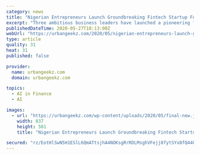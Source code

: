 ```yaml
---
category: news
title: "Nigerian Entrepreneurs Launch Groundbreaking Fintech Startup For The Unbanked In Africa"
excerpt: "Three ambitious business leaders have launched a pioneering fintech platform that promises to deliver financial inclusion to the unbanked in Africa. Industry heavyweights Moses Onitilo, John Kamara,"
publishedDateTime: 2020-05-27T18:13:00Z
webUrl: "https://urbangeekz.com/2020/05/nigerian-entrepreneurs-launch-groundbreaking-fintech-startup-for-the-unbanked-in-africa/"
type: article
quality: 31
heat: 31
published: false

provider:
  name: urbangeekz.com
  domain: urbangeekz.com

topics:
  - AI in Finance
  - AI

images:
  - url: "https://urbangeekz.com/wp-content/uploads/2020/05/final-new.jpg"
    width: 837
    height: 501
    title: "Nigerian Entrepreneurs Launch Groundbreaking Fintech Startup For The Unbanked In Africa"

secured: "rz/EotHlSwN5H1ESlL6QmATtsjhA4NOKsgRrRDLMsghVFejj8fytSYx8fQ4405gEeGQxMZnmaWU/KyfqwMsXqMzuPPPvlW0b5zXjrEFoXwBs1bydDKZKe9jKey4PG1JgrP4KHTSL/ka8I4gvIsSpFhR8Uxt2hD8gBIabWhKGnOPkrumKDu3fz0/3zbFYiew/6v5ieAf175SW2pOzO5BRojyJvDpsUsAJs+VexBNGzX0D1lGa6Wqyx4pTqH9tVb3oXzPhuor6AZ9yjp8e+UjpOf2+1TNXd48raml0cKBs6e0wa879ogxJo1pnez2DoZedBOi7fmp6GRpitu9578dcrg6uvkIxBxchTPxyY5ZKSJkl1mJM6izNRE2EcDgWaQoF6OXZMgatDOKpzKfLOQ3LZOSjhMUe+oejQ0wEovftZpZEX+H5htOsC3MOSCFgs0TgUm9A7SAzVGHZI6pOfgZXNaU66vfaAQRfwoT1sVeNNsQ=;FhVojroS8bkOx7A42cL6/w=="
---
```


